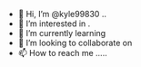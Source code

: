 - 👋 Hi, I’m @kyle99830 ..
- 👀 I’m interested in .
- 🌱 I’m currently learning 
- 💞️ I’m looking to collaborate on 
- 📫 How to reach me .....

<!---
kyle9983/kyle9983 is a ✨ special ✨ repository because its `README.md` (this file) appears on your GitHub profile.
You can click the Preview link to take a look at your changes.
--->
